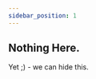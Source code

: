 ```yaml
---
sidebar_position: 1
---
```

<!-- TODO: We can't delete the standard docs/ folder it seems. Maybe just a redirect plugin from /docs -> the main root / in the docusaurus.config.js-->

## Nothing Here.

Yet ;) - we can hide this.
